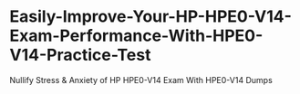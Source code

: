 # Easily-Improve-Your-HP-HPE0-V14-Exam-Performance-With-HPE0-V14-Practice-Test
Nullify Stress &amp; Anxiety of HP HPE0-V14 Exam With HPE0-V14 Dumps
